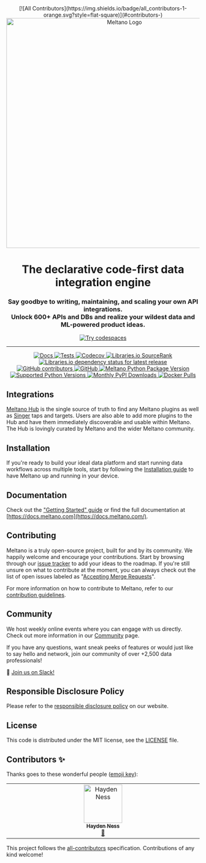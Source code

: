 <div align="center">
<!-- ALL-CONTRIBUTORS-BADGE:START - Do not remove or modify this section -->
[![All Contributors](https://img.shields.io/badge/all_contributors-1-orange.svg?style=flat-square)](#contributors-)
<!-- ALL-CONTRIBUTORS-BADGE:END -->
  <picture align="center" with="600">
    <source media="(prefers-color-scheme: dark)" srcset="https://github.com/meltano/meltano/assets/5394188/59d36ec9-2e02-45ff-98ea-8b5b1f0fb34f">
    <source media="(prefers-color-scheme: light)" srcset="https://github.com/meltano/meltano/assets/5394188/be586327-53b0-43e6-a93e-c7cc2577d9be">
  <img alt="Meltano Logo" src="https://github.com/meltano/meltano/assets/5394188/be586327-53b0-43e6-a93e-c7cc2577d9be" width="600"/>
  </picture>
</div>

<h1 align="center">The declarative code-first data integration engine</h1>
<h3 align="center">Say goodbye to writing, maintaining, and scaling your own API integrations.<br>Unlock 600+ APIs and DBs and realize your wildest data and ML-powered product ideas.</h3>

<div align="center">
<a href="https://meltano.com/demo">
<img alt="Try codespaces" src="https://img.shields.io/static/v1?label=&message=Try live demo with Codespaces&color=02a5a5&style=for-the-badge&logo=github"/>
</a>
</div>

---

<div align="center">
<a href="https://docs.meltano.com/">
<img alt="Docs" src="https://img.shields.io/website?down_color=red&down_message=offline&label=Docs&up_color=blue&up_message=online&url=https%3A%2F%2Fdocs.meltano.com%2F"/>
</a>
<a href="https://github.com/meltano/meltano/actions/workflows/test.yml?query=branch%3Amain">
<img alt="Tests" src="https://github.com/meltano/meltano/actions/workflows/test.yml/badge.svg"/>
</a>
<a href="https://codecov.io/github/meltano/meltano">
<img alt="Codecov" src="https://codecov.io/gh/meltano/meltano/branch/main/graph/badge.svg"/>
</a>
<a href="https://libraries.io/pypi/meltano/sourcerank">
<img alt="Libraries.io SourceRank" src="https://img.shields.io/librariesio/sourcerank/pypi/meltano?label=SourceRank"/>
</a>
<a href="https://libraries.io/pypi/meltano">
<img alt="Libraries.io dependency status for latest release" src="https://img.shields.io/librariesio/release/pypi/meltano?label=Dependencies"/>
</a>
</div>

<div align="center">
<a href="https://github.com/meltano/meltano/graphs/contributors">
<img alt="GitHub contributors" src="https://img.shields.io/github/contributors/meltano/meltano?label=Contributors"/>
</a>
<a href="https://github.com/meltano/meltano/blob/main/LICENSE">
<img alt="GitHub" src="https://img.shields.io/github/license/meltano/meltano?color=blue&label=License"/>
</a>
<a href="https://pypi.org/project/meltano/">
<img alt="Meltano Python Package Version" src="https://img.shields.io/pypi/v/meltano?label=Version"/>
</a>
<a href="https://pypi.org/project/meltano/">
<img alt="Supported Python Versions" src="https://img.shields.io/pypi/pyversions/meltano?label=Python"/>
</a>
<a href="https://pypi.org/project/meltano/">
<img alt="Monthly PyPI Downloads" src="https://img.shields.io/pypi/dm/meltano?label=PyPI%20Downloads"/>
</a>
<a href="https://hub.docker.com/r/meltano/meltano">
<img alt="Docker Pulls" src="https://img.shields.io/docker/pulls/meltano/meltano?label=Docker%20Pulls"/>
</a>
</div>

Integrations
------------

[Meltano Hub](https://hub.meltano.com/) is the single source of truth to find any Meltano plugins as well as [Singer](https://singer.io/) taps and targets. Users are also able to add more plugins to the Hub and have them immediately discoverable and usable within Meltano. The Hub is lovingly curated by Meltano and the wider Meltano community.

Installation
------------

If you're ready to build your ideal data platform and start running data workflows across multiple tools, start by following the [Installation guide](https://docs.meltano.com/getting-started/installation) to have Meltano up and running in your device.

Documentation
-------------

Check out the ["Getting Started" guide](https://docs.meltano.com/getting-started) or find the full documentation at [https://docs.meltano.com](https://docs.meltano.com/).

Contributing
------------

Meltano is a truly open-source project, built for and by its community. We happily welcome and encourage your contributions. Start by browsing through our [issue tracker](https://github.com/meltano/meltano/issues?q=is%3Aopen+is%3Aissue) to add your ideas to the roadmap. If you're still unsure on what to contribute at the moment, you can always check out the list of open issues labeled as "[Accepting Merge Requests](https://github.com/meltano/meltano/issues?q=is%3Aopen+is%3Aissue+label%3A%22accepting+merge+requests%22)".

For more information on how to contribute to Meltano, refer to our [contribution guidelines](https://docs.meltano.com/contribute/).

Community
---------

We host weekly online events where you can engage with us directly. Check out more information in our [Community](https://meltano.com/community/) page.

If you have any questions, want sneak peeks of features or would just like to say hello and network, join our community of over +2,500 data professionals!

👋 [Join us on Slack!](https://meltano.com/slack)

Responsible Disclosure Policy
-----------------------------

Please refer to the [responsible disclosure policy](https://docs.meltano.com/the-project/responsible-disclosure) on our website.

License
-------

This code is distributed under the MIT license, see the [LICENSE](https://github.com/meltano/meltano/blob/main/LICENSE) file.

## Contributors ✨

Thanks goes to these wonderful people ([emoji key](https://allcontributors.org/docs/en/emoji-key)):

<!-- ALL-CONTRIBUTORS-LIST:START - Do not remove or modify this section -->
<!-- prettier-ignore-start -->
<!-- markdownlint-disable -->
<table>
  <tbody>
    <tr>
      <td align="center" valign="top" width="14.28%"><a href="https://github.com/HaydenNess"><img src="https://avatars.githubusercontent.com/u/11919358?v=4?s=100" width="100px;" alt="Hayden Ness"/><br /><sub><b>Hayden Ness</b></sub></a><br /><a href="https://github.com/meltano/meltano/issues?q=author%3AHaydenNess" title="Bug reports">🐛</a></td>
    </tr>
  </tbody>
</table>

<!-- markdownlint-restore -->
<!-- prettier-ignore-end -->

<!-- ALL-CONTRIBUTORS-LIST:END -->

This project follows the [all-contributors](https://github.com/all-contributors/all-contributors) specification. Contributions of any kind welcome!
